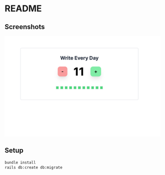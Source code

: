 # README

## Screenshots

![Dashboard](https://raw.githubusercontent.com/jacky-xbb/pics/main/uPic/4QJhDX.png)


## Setup
```shell
bundle install
rails db:create db:migrate
```


